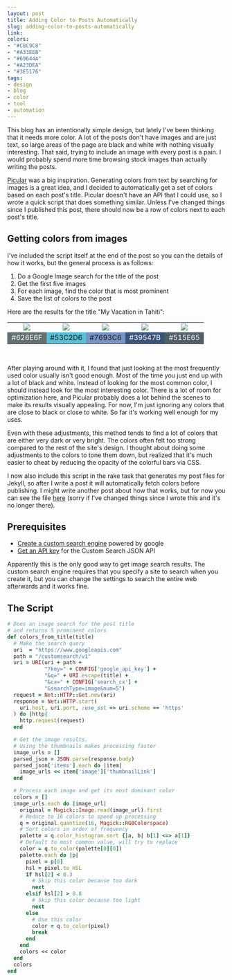 ```yaml
---
layout: post
title: Adding Color to Posts Automatically
slug: adding-color-to-posts-automatically
link:
colors:
- "#C8C9C8"
- "#A33EEB"
- "#69644A"
- "#A23DEA"
- "#3E5176"
tags:
- design
- blog
- color
- tool
- automation
---
```


This blog has an intentionally simple design, but lately I've been thinking that it needs more color. A lot of the posts don't have images and are just text, so large areas of the page are black and white with nothing visually interesting. That said, trying to include an image with every post is a pain. I would probably spend more time browsing stock images than actually writing the posts.

[Picular](https://picular.co) was a big inspiration. Generating colors from text by searching for images is a great idea, and I decided to automatically get a set of colors based on each post's title. Picular doesn't have an API that I could use, so I wrote a quick script that does something similar. Unless I've changed things since I published this post, there should now be a row of colors next to each post's title.

<!-- more -->

## Getting colors from images

I've included the script itself at the end of the post so you can the details of how it works, but the general process is as follows:

1. Do a Google Image search for the title of the post
2. Get the first five images
3. For each image, find the color that is most prominent
4. Save the list of colors to the post

Here are the results for the title "My Vacation in Tahiti":

<table>
  <tr>
    <td style="text-align:center"><img src="{{ site.url }}/assets/tahiti1.jpg" /></td>
    <td style="text-align:center"><img src="{{ site.url }}/assets/tahiti2.jpg" /></td>
    <td style="text-align:center"><img src="{{ site.url }}/assets/tahiti3.jpg" /></td>
    <td style="text-align:center"><img src="{{ site.url }}/assets/tahiti4.jpg" /></td>
    <td style="text-align:center"><img src="{{ site.url }}/assets/tahiti5.jpg" /></td>
  </tr>
  <tr>
    <td style="width:20%;text-align:center;background-color:#626E6F;color:white">#626E6F</td>
    <td style="width:20%;text-align:center;background-color:#53C2D6">#53C2D6</td>
    <td style="width:20%;text-align:center;background-color:#7693C6">#7693C6</td>
    <td style="width:20%;text-align:center;background-color:#39547B;color:white">#39547B</td>
    <td style="width:20%;text-align:center;background-color:#515E65;color:white">#515E65</td>
  </tr>
</table>
<br />


After playing around with it, I found that just looking at the most frequently used color usually isn't good enough. Most of the time you just end up with a lot of black and white. Instead of looking for the most common color, I should instead look for the most interesting color. There is a lot of room for optimization here, and Picular probably does a lot behind the scenes to make its results visually appealing. For now, I'm just ignoring any colors that are close to black or close to white. So far it's working well enough for my uses.

Even with these adjustments, this method tends to find a lot of colors that are either very dark or very bright. The colors often felt too strong compared to the rest of the site's design. I thought about doing some adjustments to the colors to tone them down, but realized that it's much easier to cheat by reducing the opacity of the colorful bars via CSS.

I now also include this script in the rake task that generates my post files for Jekyll, so after I write a post it will automatically fetch colors before publishing. I might write another post about how that works, but for now you can see the file [here](https://github.com/aonsager/aonsager.github.io/blob/master/Rakefile) (sorry if I've changed things since I wrote this and it's no longer there).

## Prerequisites

- [Create a custom search engine](https://cse.google.com/cse/create/new) powered by google
- [Get an API key](https://developers.google.com/custom-search/v1/overview) for the Custom Search JSON API

Apparently this is the only good way to get image search results. The custom search engine requires that you specify a site to search when you create it, but you can change the settings to search the entire web afterwards and it works fine.

## The Script

```ruby
# Does an image search for the post title
# and returns 5 prominent colors
def colors_from_title(title)
  # Make the search query
  uri  = "https://www.googleapis.com"
  path = "/customsearch/v1"
  uri = URI(uri + path +
            "?key=" + CONFIG['google_api_key'] +
            "&q=" + URI.escape(title) +
            "&cx=" + CONFIG['search_cx'] +
            "&searchType=image&num=5")
  request = Net::HTTP::Get.new(uri)
  response = Net::HTTP.start(
    uri.host, uri.port, :use_ssl => uri.scheme == 'https'
  ) do |http|
    http.request(request)
  end

  # Get the image results.
  # Using the thumbnails makes processing faster
  image_urls = []
  parsed_json = JSON.parse(response.body)
  parsed_json['items'].each do |item|
    image_urls << item['image']['thumbnailLink']
  end

  # Process each image and get its most dominant color
  colors = []
  image_urls.each do |image_url|
    original = Magick::Image.read(image_url).first
    # Reduce to 16 colors to speed up processing
    q = original.quantize(16, Magick::RGBColorspace)
    # Sort colors in order of frequency
    palette = q.color_histogram.sort {|a, b| b[1] <=> a[1]}
    # Default to most common value, will try to replace
    color = q.to_color(palette[0][0])
    palette.each do |p|
      pixel = p[0]
      hsl = pixel.to_HSL
      if hsl[2] < 0.3
        # Skip this color because too dark
        next
      elsif hsl[2] > 0.8
        # Skip this color because too light
        next
      else
        # Use this color
        color = q.to_color(pixel)
        break
      end
    end
    colors << color
  end
  colors
end
```
